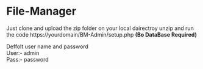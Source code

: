 # File-Manager
 
Just clone and upload the zip folder on your local dairectroy unzip and run the code https://yourdomain/BM-Admin/setup.php 
**(Bo DataBase Required)**

Deffolt user name and password<br>
User:- admin<br>
Pass:- password<br>
